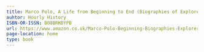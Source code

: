 ```yaml
---
title: Marco Polo, A Life from Beginning to End (Biographies of Explorers)
auhtor: Hourly History
ISBN-OR-ISSN: B08BRKDYPB
url: https://www.amazon.co.uk/Marco-Polo-Beginning-Biographies-Explorers-ebook/dp/B08DD54LBD/ref=sr_1_18?keywords=marco+polo+book&pd_rd_r=f3fcaa98-a78e-438c-9a4f-10df6155112f&pd_rd_w=vmOig&pd_rd_wg=I4s1O&pf_rd_p=7c89f663-1851-4f5c-ad06-b2fd7b71af3e&pf_rd_r=6MX6J4AY87GD1HK4A0Q8&qid=1641904903&sr=8-18
page-location: home
type: book
---   
```


